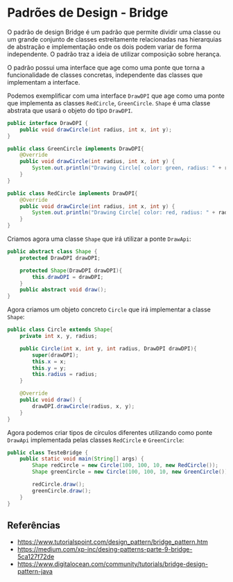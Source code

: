 # Padrões de Design - Bridge

O padrão de design Bridge é um padrão que permite dividir uma classe ou um grande
conjunto de classes estreitamente relacionadas nas hierarquias de abstração e
implementação onde os dois podem variar de forma independente. O padrão traz a ideia
de utilizar composição sobre herança.

O padrão possui uma interface que age como uma ponte que torna a funcionalidade de
classes concretas, independente das classes que implementam a interface.

Podemos exemplificar com uma interface ``DrawDPI`` que age como uma ponte que implementa
as classes ``RedCircle``, ``GreenCircle``. ``Shape`` é uma classe abstrata que usará
o objeto do tipo ``DrawDPI``.

```java
public interface DrawDPI {
    public void drawCircle(int radius, int x, int y);
}
```

```java
public class GreenCircle implements DrawDPI{
    @Override
    public void drawCircle(int radius, int x, int y) {
        System.out.println("Drawing Circle[ color: green, radius: " + radius + ", x: " + x + ", " + y + "]");
    }
}

```

```java
public class RedCircle implements DrawDPI{
    @Override
    public void drawCircle(int radius, int x, int y) {
        System.out.println("Drawing Circle[ color: red, radius: " + radius + ", x: " + x + ", " + y + "]");
    }
}
```

Criamos agora uma classe ``Shape`` que irá utilizar a ponte ``DrawApi``:

```java
public abstract class Shape {
    protected DrawDPI drawDPI;

    protected Shape(DrawDPI drawDPI){
        this.drawDPI = drawDPI;
    }
    public abstract void draw();
}
```

Agora criamos um objeto concreto ``Circle`` que irá implementar a classe ``Shape``:
```java
public class Circle extends Shape{
    private int x, y, radius;

    public Circle(int x, int y, int radius, DrawDPI drawDPI){
        super(drawDPI);
        this.x = x;
        this.y = y;
        this.radius = radius;
    }

    @Override
    public void draw() {
        drawDPI.drawCircle(radius, x, y);
    }
}
```
Agora podemos criar tipos de círculos diferentes utilizando como ponte ``DrawApi`` implementada
pelas classes ``RedCircle`` e ``GreenCircle``:

```java
public class TesteBridge {
    public static void main(String[] args) {
        Shape redCircle = new Circle(100, 100, 10, new RedCircle());
        Shape greenCircle = new Circle(100, 100, 10, new GreenCircle());

        redCircle.draw();
        greenCircle.draw();
    }
}

```
## Referências

- https://www.tutorialspoint.com/design_pattern/bridge_pattern.htm
- https://medium.com/xp-inc/desing-patterns-parte-9-bridge-5ca127f72de
- https://www.digitalocean.com/community/tutorials/bridge-design-pattern-java


